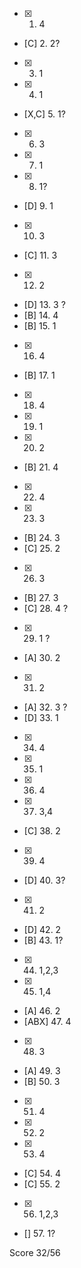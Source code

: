 * [x] 1. 4
* [C] 2. 2?
* [X] 3. 1
* [X] 4. 1
* [X,C] 5. 1?
* [X] 6. 3
* [X] 7. 1
* [X] 8. 1?
* [D] 9. 1
* [X] 10. 3
* [C] 11. 3
* [X] 12. 2
* [D] 13. 3 ?
* [B] 14.  4
* [B] 15.  1
* [X] 16. 4
* [B] 17. 1
* [X] 18. 4
* [X] 19. 1
* [X] 20. 2
* [B] 21. 4
* [X] 22. 4
* [X] 23. 3
* [B] 24. 3
* [C] 25. 2
* [X] 26. 3
* [B] 27. 3
* [C] 28. 4 ?
* [X] 29. 1 ?
* [A] 30. 2
* [X] 31. 2
* [A] 32. 3 ?
* [D] 33. 1
* [X] 34. 4
* [X] 35. 1
* [X] 36. 4
* [X] 37. 3,4
* [C] 38. 2
* [X] 39. 4
* [D] 40. 3?
* [X] 41. 2
* [D] 42. 2
* [B] 43. 1?
* [X] 44. 1,2,3
* [X] 45. 1,4
* [A] 46. 2
* [ABX] 47. 4
* [X] 48. 3
* [A] 49. 3
* [B] 50. 3
* [X] 51. 4
* [X] 52. 2
* [X] 53. 4
* [C] 54. 4
* [C] 55. 2
* [X] 56. 1,2,3
* [] 57. 1?

Score 32/56
